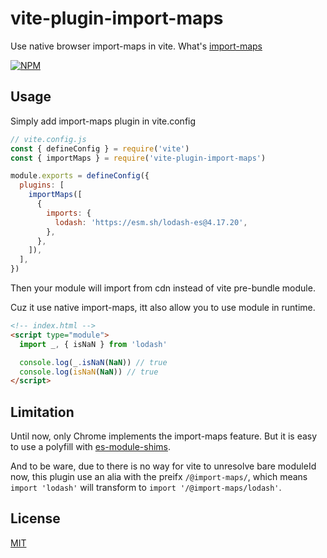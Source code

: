 # vite-plugin-import-maps

Use native browser import-maps in vite. What's [import-maps](https://github.com/WICG/import-maps)

[![NPM](https://nodei.co/npm/vite-plugin-import-maps)](https://npmjs.org/package/vite-plugin-import-maps/)

## Usage

Simply add import-maps plugin in vite.config

```javascript
// vite.config.js
const { defineConfig } = require('vite')
const { importMaps } = require('vite-plugin-import-maps')

module.exports = defineConfig({
  plugins: [
    importMaps([
      {
        imports: {
          lodash: 'https://esm.sh/lodash-es@4.17.20',
        },
      },
    ]),
  ],
})
```

Then your module will import from cdn instead of vite pre-bundle module.

Cuz it use native import-maps, itt also allow you to use module in runtime.

```html
<!-- index.html -->
<script type="module">
  import _, { isNaN } from 'lodash'

  console.log(_.isNaN(NaN)) // true
  console.log(isNaN(NaN)) // true
</script>
```

## Limitation

Until now, only Chrome implements the import-maps feature. But it is easy to use a polyfill with [es-module-shims](https://github.com/guybedford/es-module-shims).

And to be ware, due to there is no way for vite to unresolve bare moduleId now, this plugin use an alia with the preifx `/@import-maps/`, which means `import 'lodash'` will transform to `import '/@import-maps/lodash'`.

## License

[MIT](LICENSE)
